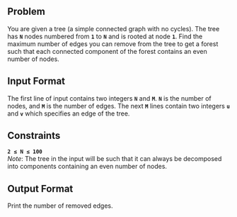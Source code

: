 
## Problem<br>
You are given a tree (a simple connected graph with no cycles). The tree has 
**```N```** nodes numbered from **```1```** to **```N```** and is rooted at node **```1```**.
Find the maximum number of edges you can remove from the tree to get a 
forest such that each connected component of the forest contains an even number of nodes.<br>

## Input Format<br>
The first line of input contains two integers **```N```** and **```M```**. **```N```** is the number of nodes, and **```M```** is the number of
edges. 
The next **```M```** lines contain two integers **```u```** and **```v```** which specifies an edge of the tree.

## Constraints<br>
**```2 ≤ N ≤ 100```**<br>
*Note*:
 The tree in the input will be such that it can always be decomposed into components containing an even number of nodes.
 
## Output Format<br>
Print the number of removed edges.


